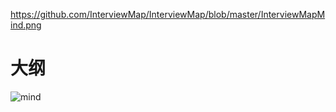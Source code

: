 https://github.com/InterviewMap/InterviewMap/blob/master/InterviewMapMind.png

# 大纲

![mind](./InterviewMapMind.png)
